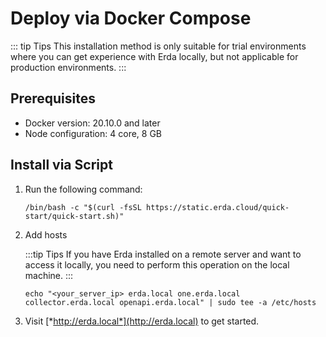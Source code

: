 # Deploy via Docker Compose

::: tip Tips
This installation method is only suitable for trial environments where you can get experience with Erda locally, but not applicable for production environments.
:::

## Prerequisites

- Docker version: 20.10.0 and later
- Node configuration: 4 core, 8 GB

## Install via Script

1. Run the following command:

   ```shell
   /bin/bash -c "$(curl -fsSL https://static.erda.cloud/quick-start/quick-start.sh)"
   ```

2. Add hosts

   :::tip Tips
   If you have Erda installed on a remote server and want to access it locally, you need to perform this operation on the local machine.
   :::

   ```shell
   echo "<your_server_ip> erda.local one.erda.local collector.erda.local openapi.erda.local" | sudo tee -a /etc/hosts
   ```

3. Visit [*http://erda.local*](http://erda.local) to get started.
